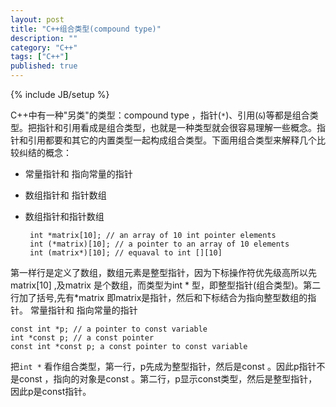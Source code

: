 ```yaml
---
layout: post
title: "C++组合类型(compound type)"
description: ""
category: "C++"
tags: ["C++"]
published: true
---
```

{% include JB/setup %}



C++中有一种"另类"的类型：compound type ，指针(`*`)、引用(`&`)等都是组合类型。把指针和引用看成是组合类型，也就是一种类型就会很容易理解一些概念。指针和引用都要和其它的内置类型一起构成组合类型。下面用组合类型来解释几个比较纠结的概念：

 - 常量指针和 指向常量的指针
 - 数组指针和 指针数组
 - 数组指针和指针数组
    
        int *matrix[10]; // an array of 10 int pointer elements
        int (*matrix)[10]; // a pointer to an array of 10 elements 
        int (matrix*)[10]; // equaval to int [][10]

 
    
第一样行是定义了数组，数组元素是整型指针，因为下标操作符优先级高所以先matrix[10] ,及matrix 是个数组，而类型为int * 型，即整型指针(组合类型)。第二行加了括号,先有*matrix 即matrix是指针，然后和下标结合为指向整型数组的指针。
常量指针和 指向常量的指针

    const int *p; // a pointer to const variable 
    int *const p; // a const pointer 
    const int *const p; a const pointer to const variable
把`int *` 看作组合类型，第一行，p先成为整型指针，然后是const 。因此p指针不是const ，指向的对象是const 。第二行，p显示const类型，然后是整型指针，因此p是const指针。
